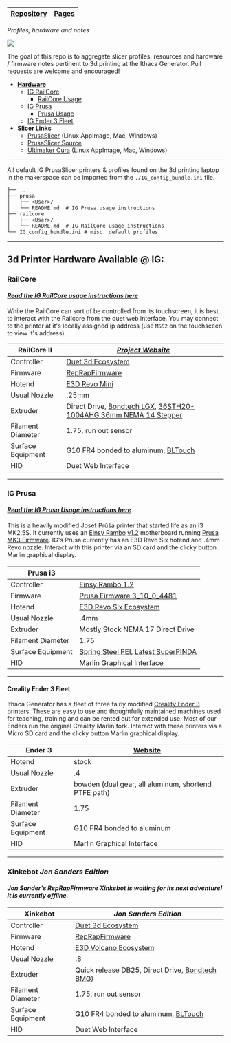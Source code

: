 
<table>
 <thead>
  <tr>
   <th><a href="https://github.com/ithacagenerator/IG-3DP-Profiles">Repository</a></th>
   <th><a href="https://ithacagenerator.github.io/IG-3DP-Profiles/" rel="nofollow">Pages</a></th>
  </tr>
 </thead>
</table>

*Profiles, hardware and notes*



[![](https://avatars.githubusercontent.com/u/3699732?s=200&v=4)](https://ithacagenerator.org/)


The goal of this repo is to aggregate slicer profiles, resources and hardware / firmware notes pertinent to 3d printing at the Ithaca Generator.  Pull requests are welcome and encouraged!  


- [**Hardware**](#hardware) <br>
  - [IG RailCore](#railcore) <br>
    - [RailCore Usage](https://ithacagenerator.github.io/IG-3DP-Profiles/railcore/) <br>
  - [IG Prusa](#prusa) <br>
    - [Prusa Usage](https://ithacagenerator.github.io/IG-3DP-Profiles/prusa/)<br>
  - [IG Ender 3 Fleet](#ender) <br>
- **Slicer Links** <br>
  - [PrusaSlicer](https://www.prusa3d.com/drivers/) (Linux AppImage, Mac, Windows) <br>
  - [PrusaSlicer Source](https://github.com/prusa3d/PrusaSlicer) <br>
  - [Ultimaker Cura](https://ultimaker.com/software/ultimaker-cura) (Linux AppImage, Mac, Windows) <br>


- - -  

All default IG PrusaSlicer printers & profiles found on the 3d printing laptop in the makerspace can be imported from the `./IG_config_bundle.ini` file.  

```
├── ...
├── prusa
│   ├── <User>/
│   └── README.md  # IG Prusa usage instructions  
├── railcore
│   ├── <User>/
│   └── README.md  # IG RailCore usage instructions  
└── IG_config_bundle.ini # misc. default profiles
```

- - -


<h4 id="hardware"> </h4>  

## 3d Printer Hardware Available @ IG:


<h4 id="railcore"> </h4>  


### RailCore

#### [*Read the IG RailCore usage instructions here*](/railcore)

While the RailCore can sort of be controlled from its  touchscreen, it is best to interact with the Railcore from the duet web interface.  You may connect to the printer at it's locally assigned ip address (use `M552` on the touchsceen to view it's address).  

|**RailCore II**|[*Project Website*](https://railcore.org/)|
|--|--|
|Controller|[Duet 3d Ecosystem](https://www.duet3d.com/)|
|Firmware|[RepRapFirmware](https://github.com/Duet3D/RepRapFirmware)|
|Hotend|[E3D Revo Mini](https://e3d-online.com/blogs/news/rapidchangerevo)|
|Usual Nozzle | .25mm|
|Extruder | Direct Drive, [Bondtech LGX](https://www.bondtech.se/product/lgx-lite-extruder-custom/), [36STH20-1004AHG 36mm NEMA 14 Stepper](https://www.printedsolid.com/collections/ldo-motors/products/ldo-nema14-36mm-round-pancake-motor-ldo-36sth20-1004ahgxh)|
|Filament Diameter| 1.75, run out sensor|
|Surface Equipment|G10 FR4 bonded to aluminum, [BLTouch](https://all3dp.com/2/bltouch-sensors-guide/)|
|HID|Duet Web Interface|


- - -


<h4 id="prusa"> </h4>  


### IG Prusa

#### [*Read the IG Prusa Usage instructions here*](/prusa)

This is a heavily modified Josef Průša printer that started life as an i3 MK2.5S.  It currently uses an [Einsy Rambo](https://reprap.org/wiki/EinsyRambo_development) [v1.2](https://ultimachine.com/products/einsy-rambo-1-2?variant=32554065756269) motherboard running [Prusa MK3 Firmware](https://github.com/prusa3d/Prusa-Firmware).  IG's Prusa currently has an E3D Revo Six hotend and .4mm Revo nozzle.  Interact with this printer via an SD card and the clicky button Marlin graphical display.  


<h4 id="prusa-overview"> </h4>  


|**Prusa i3**|  |
|--|--|
|Controller|[Einsy Rambo 1.2](https://reprap.org/wiki/MiniRambo)|
|Firmware|[Prusa Firmware 3_10_0_4481](https://github.com/prusa3d/Prusa-Firmware)|
|Hotend|[E3D Revo Six Ecosystem](https://e3d-online.com/blogs/news/rapidchangerevo)|
|Usual Nozzle | .4mm|
|Extruder |Mostly Stock NEMA 17 Direct Drive|
|Filament Diameter| 1.75|
|Surface Equipment|[Spring Steel PEI](https://shop.prusa3d.com/en/accessories-mk3s-mk25s-mini/1013-mini-spring-steel-sheet-with-smooth-double-sided-pei.html), [Latest SuperPINDA](https://shop.prusa3d.com/en/spare-parts/1396-superpinda.html)|
|HID|Marlin Graphical Interface|


- - -


<h4 id="ender"> </h4>  


#### Creality Ender 3 Fleet

Ithaca Generator has a fleet of three fairly modified [Creality Ender 3](https://www.creality3dofficial.com/products/official-creality-ender-3-3d-printer) printers.  These are easy to use and thoughtfully maintained machines used for teaching, training and can be rented out for extended use.  Most of our Enders run the original Creality Marlin fork.  Interact with these printers via a Micro SD card and the clicky button Marlin graphical display.


|**Ender 3**| [Website](https://www.creality3dofficial.com/products/official-creality-ender-3-3d-printer) |
|--|--|
|Hotend|stock|
|Usual Nozzle | .4|
|Extruder |bowden (dual gear, all aluminum, shortend PTFE path)|
|Filament Diameter| 1.75|
|Surface Equipment|G10 FR4 bonded to aluminum|
|HID|Marlin Graphical Interface|



- - -


<h4 id="xinkebot"> </h4>  


### Xinkebot *Jon Sanders Edition*

#### *Jon Sander's RepRapFirmware Xinkebot is waiting for its next adventure!  It is currently offline.*


|**Xinkebot**| *Jon Sanders Edition* |
|--|--|
|Controller|[Duet 3d Ecosystem](https://www.duet3d.com/)|
|Firmware|[RepRapFirmware](https://github.com/Duet3D/RepRapFirmware)|
|Hotend|[E3D Volcano Ecosystem](https://e3d-online.zendesk.com/hc/en-us/articles/360017243818-Volcano-Drawings)|
|Usual Nozzle | .8|
|Extruder |Quick release DB25, Direct Drive, [Bondtech BMG](https://www.bondtech.se/product/bmg-extruder/))|
|Filament Diameter| 1.75, run out sensor|
|Surface Equipment|G10 FR4 bonded to aluminum, [BLTouch](https://all3dp.com/2/bltouch-sensors-guide/)|
|HID|Duet Web Interface|


